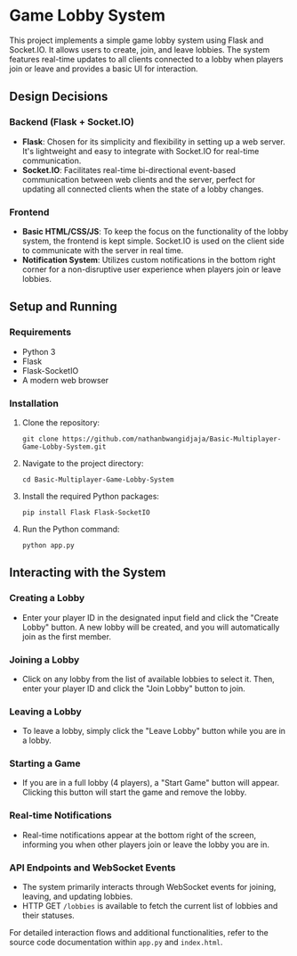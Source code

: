 # Game Lobby System

This project implements a simple game lobby system using Flask and Socket.IO. It allows users to create, join, and leave lobbies. The system features real-time updates to all clients connected to a lobby when players join or leave and provides a basic UI for interaction.

## Design Decisions

### Backend (Flask + Socket.IO)
- **Flask**: Chosen for its simplicity and flexibility in setting up a web server. It's lightweight and easy to integrate with Socket.IO for real-time communication.
- **Socket.IO**: Facilitates real-time bi-directional event-based communication between web clients and the server, perfect for updating all connected clients when the state of a lobby changes.

### Frontend
- **Basic HTML/CSS/JS**: To keep the focus on the functionality of the lobby system, the frontend is kept simple. Socket.IO is used on the client side to communicate with the server in real time.
- **Notification System**: Utilizes custom notifications in the bottom right corner for a non-disruptive user experience when players join or leave lobbies.

## Setup and Running

### Requirements
- Python 3
- Flask
- Flask-SocketIO
- A modern web browser

### Installation

1. Clone the repository:
   ```
   git clone https://github.com/nathanbwangidjaja/Basic-Multiplayer-Game-Lobby-System.git
   ```
2. Navigate to the project directory:
   ```
   cd Basic-Multiplayer-Game-Lobby-System
   ```
3. Install the required Python packages:
   ```
   pip install Flask Flask-SocketIO
   ```
4. Run the Python command:
   ```
   python app.py
   ```

## Interacting with the System

### Creating a Lobby
- Enter your player ID in the designated input field and click the "Create Lobby" button. A new lobby will be created, and you will automatically join as the first member.

### Joining a Lobby
- Click on any lobby from the list of available lobbies to select it. Then, enter your player ID and click the "Join Lobby" button to join.

### Leaving a Lobby
- To leave a lobby, simply click the "Leave Lobby" button while you are in a lobby.

### Starting a Game
- If you are in a full lobby (4 players), a "Start Game" button will appear. Clicking this button will start the game and remove the lobby.

### Real-time Notifications
- Real-time notifications appear at the bottom right of the screen, informing you when other players join or leave the lobby you are in.

### API Endpoints and WebSocket Events
- The system primarily interacts through WebSocket events for joining, leaving, and updating lobbies.
- HTTP GET `/lobbies` is available to fetch the current list of lobbies and their statuses.

For detailed interaction flows and additional functionalities, refer to the source code documentation within `app.py` and `index.html`.
